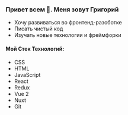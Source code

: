 ### Привет всем 👋. Меня зовут Григорий
* Хочу развиваться во фронтенд-разоботке
* Писать чистый код
* Изучать новые технологии и фреймфорки
#### Мой Стек Технологий:
* CSS
* HTML
* JavaScript
* React
* Redux
* Vue 2
* Nuxt
* Git

<!--
**vergil004/vergil004** is a ✨ _special_ ✨ repository because its `README.md` (this file) appears on your GitHub profile.

Here are some ideas to get you started:

- 🔭 I’m currently working on ...
- 🌱 I’m currently learning ...
- 👯 I’m looking to collaborate on ...
- 🤔 I’m looking for help with ...
- 💬 Ask me about ...
- 📫 How to reach me: ...
- 😄 Pronouns: ...
- ⚡ Fun fact: ...
-->
